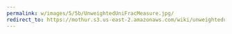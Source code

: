 ```yaml
---
permalink: w/images/5/5b/UnweightedUniFracMeasure.jpg/
redirect_to: https://mothur.s3.us-east-2.amazonaws.com/wiki/unweightedunifracmeasure.jpg
---
```


